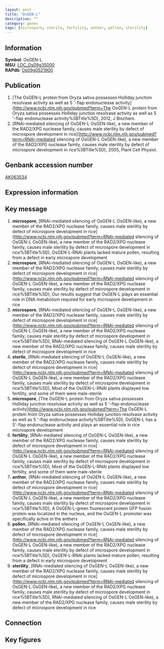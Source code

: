 ```yaml
---
layout: post
title: "OsGEN-L"
description: ""
category: genes
tags: [microspore, sterile, fertility, anther, pollen, sterility]
---
```


## Information
__Symbol__: OsGEN-L  
__MSU__: [LOC_Os09g35000](http://rice.plantbiology.msu.edu/cgi-bin/ORF_infopage.cgi?orf=LOC_Os09g35000)  
__RAPdb__: [Os09g0521900](http://rapdb.dna.affrc.go.jp/viewer/gbrowse_details/irgsp1?name=Os09g0521900)  

## Publication
1. [The OsGEN-L protein from Oryza sativa possesses Holliday junction resolvase activity as well as 5 '-flap endonuclease activity](http://www.ncbi.nlm.nih.gov/pubmed?term=The OsGEN-L protein from Oryza sativa possesses Holliday junction resolvase activity as well as 5 '-flap endonuclease activity%5BTitle%5D), 2012, J Biochem.
2. [RNAi-mediated silencing of OsGEN-L OsGEN-like), a new member of the RAD2/XPG nuclease family, causes male sterility by defect of microspore development in rice](http://www.ncbi.nlm.nih.gov/pubmed?term=RNAi-mediated silencing of OsGEN-L OsGEN-like), a new member of the RAD2/XPG nuclease family, causes male sterility by defect of microspore development in rice%5BTitle%5D), 2005, Plant Cell Physiol.

## Genbank accession number
[AK063534](http://www.ncbi.nlm.nih.gov/nuccore/AK063534)  

## Expression information

## Key message
1. __microspore__, [RNAi-mediated silencing of OsGEN-L OsGEN-like), a new member of the RAD2/XPG nuclease family, causes male sterility by defect of microspore development in rice](http://www.ncbi.nlm.nih.gov/pubmed?term=RNAi-mediated silencing of OsGEN-L OsGEN-like), a new member of the RAD2/XPG nuclease family, causes male sterility by defect of microspore development in rice%5BTitle%5D),  OsGEN-L-RNAi plants lacked mature pollen, resulting from a defect in early microspore development
2. __microspore__, [RNAi-mediated silencing of OsGEN-L OsGEN-like), a new member of the RAD2/XPG nuclease family, causes male sterility by defect of microspore development in rice](http://www.ncbi.nlm.nih.gov/pubmed?term=RNAi-mediated silencing of OsGEN-L OsGEN-like), a new member of the RAD2/XPG nuclease family, causes male sterility by defect of microspore development in rice%5BTitle%5D),  Our results suggest that OsGEN-L plays an essential role in DNA metabolism required for early microspore development in rice
3. __microspore__, [RNAi-mediated silencing of OsGEN-L OsGEN-like), a new member of the RAD2/XPG nuclease family, causes male sterility by defect of microspore development in rice](http://www.ncbi.nlm.nih.gov/pubmed?term=RNAi-mediated silencing of OsGEN-L OsGEN-like), a new member of the RAD2/XPG nuclease family, causes male sterility by defect of microspore development in rice%5BTitle%5D), RNAi-mediated silencing of OsGEN-L OsGEN-like), a new member of the RAD2/XPG nuclease family, causes male sterility by defect of microspore development in rice
4. __sterile__, [RNAi-mediated silencing of OsGEN-L OsGEN-like), a new member of the RAD2/XPG nuclease family, causes male sterility by defect of microspore development in rice](http://www.ncbi.nlm.nih.gov/pubmed?term=RNAi-mediated silencing of OsGEN-L OsGEN-like), a new member of the RAD2/XPG nuclease family, causes male sterility by defect of microspore development in rice%5BTitle%5D),  Most of the OsGEN-L-RNAi plants displayed low fertility, and some of them were male-sterile
5. __microspore__, [The OsGEN-L protein from Oryza sativa possesses Holliday junction resolvase activity as well as 5 '-flap endonuclease activity](http://www.ncbi.nlm.nih.gov/pubmed?term=The OsGEN-L protein from Oryza sativa possesses Holliday junction resolvase activity as well as 5 '-flap endonuclease activity%5BTitle%5D), OsGEN-L has a 5'-flap endonuclease activity and plays an essential role in rice microspore development
6. __fertility__, [RNAi-mediated silencing of OsGEN-L OsGEN-like), a new member of the RAD2/XPG nuclease family, causes male sterility by defect of microspore development in rice](http://www.ncbi.nlm.nih.gov/pubmed?term=RNAi-mediated silencing of OsGEN-L OsGEN-like), a new member of the RAD2/XPG nuclease family, causes male sterility by defect of microspore development in rice%5BTitle%5D),  Most of the OsGEN-L-RNAi plants displayed low fertility, and some of them were male-sterile
7. __anther__, [RNAi-mediated silencing of OsGEN-L OsGEN-like), a new member of the RAD2/XPG nuclease family, causes male sterility by defect of microspore development in rice](http://www.ncbi.nlm.nih.gov/pubmed?term=RNAi-mediated silencing of OsGEN-L OsGEN-like), a new member of the RAD2/XPG nuclease family, causes male sterility by defect of microspore development in rice%5BTitle%5D),  A OsGEN-L-green fluorescent protein GFP fusion protein was localized in the nucleus, and the OsGEN-L promoter was specifically active in the anthers
8. __pollen__, [RNAi-mediated silencing of OsGEN-L OsGEN-like), a new member of the RAD2/XPG nuclease family, causes male sterility by defect of microspore development in rice](http://www.ncbi.nlm.nih.gov/pubmed?term=RNAi-mediated silencing of OsGEN-L OsGEN-like), a new member of the RAD2/XPG nuclease family, causes male sterility by defect of microspore development in rice%5BTitle%5D),  OsGEN-L-RNAi plants lacked mature pollen, resulting from a defect in early microspore development
9. __sterility__, [RNAi-mediated silencing of OsGEN-L OsGEN-like), a new member of the RAD2/XPG nuclease family, causes male sterility by defect of microspore development in rice](http://www.ncbi.nlm.nih.gov/pubmed?term=RNAi-mediated silencing of OsGEN-L OsGEN-like), a new member of the RAD2/XPG nuclease family, causes male sterility by defect of microspore development in rice%5BTitle%5D), RNAi-mediated silencing of OsGEN-L OsGEN-like), a new member of the RAD2/XPG nuclease family, causes male sterility by defect of microspore development in rice

## Connection

## Key figures


